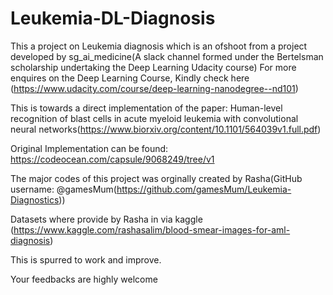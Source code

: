 # Leukemia-DL-Diagnosis
This a project on Leukemia diagnosis which is an ofshoot from a project developed by sg_ai_medicine(A slack channel formed under the Bertelsman scholarship undertaking the Deep Learning Udacity course) For more enquires on the Deep Learning Course, Kindly check here (https://www.udacity.com/course/deep-learning-nanodegree--nd101)

This is towards a direct implementation of the paper: Human-level recognition of blast cells in acute myeloid
leukemia with convolutional neural networks(https://www.biorxiv.org/content/10.1101/564039v1.full.pdf)

Original Implementation can be found: https://codeocean.com/capsule/9068249/tree/v1

The major codes of this project was orginally created by Rasha(GitHub username: @gamesMum(https://github.com/gamesMum/Leukemia-Diagnostics)) 

Datasets where provide by Rasha in via kaggle (https://www.kaggle.com/rashasalim/blood-smear-images-for-aml-diagnosis)

This is spurred to work and improve.

Your feedbacks are highly welcome
